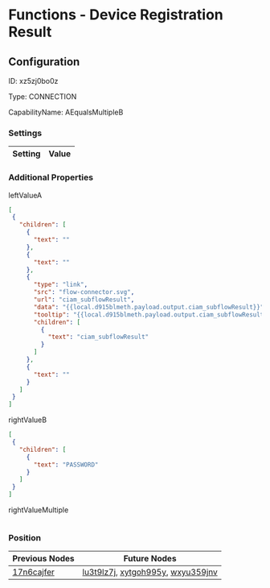 # Functions - Device Registration Result
## Configuration
ID:  xz5zj0bo0z

Type: CONNECTION 

CapabilityName: AEqualsMultipleB

### Settings
| Setting | Value  |
| :------------------------ | ---------------------------------------- |
 




### Additional Properties
leftValueA
 ```json 
[
  {
    "children": [
      {
        "text": ""
      },
      {
        "text": ""
      },
      {
        "type": "link",
        "src": "flow-connector.svg",
        "url": "ciam_subflowResult",
        "data": "{{local.d915blmeth.payload.output.ciam_subflowResult}}",
        "tooltip": "{{local.d915blmeth.payload.output.ciam_subflowResult}}",
        "children": [
          {
            "text": "ciam_subflowResult"
          }
        ]
      },
      {
        "text": ""
      }
    ]
  }
]
```


rightValueB
 ```json 
[
  {
    "children": [
      {
        "text": "PASSWORD"
      }
    ]
  }
]
```


rightValueMultiple
 ```json 

```




### Position
| Previous Nodes | Future Nodes |
| :------------- | ------------ |
| [17n6cajfer](./17n6cajfer.md) | [lu3t9lz7j](./lu3t9lz7j.md), [xytgoh995y](./xytgoh995y.md), [wxyu359jnv](./wxyu359jnv.md) |